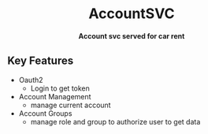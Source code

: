 
<h1 align="center">
  AccountSVC
  <br>
</h1>

<h4 align="center">Account svc served for car rent</h4>

## Key Features

* Oauth2
  - Login to get token
* Account Management
  - manage current account
* Account Groups
  - manage role and group to authorize user to get data
